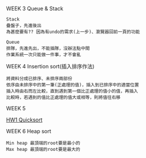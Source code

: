 WEEK 3    Queue & Stack
    
    Stack 
    疊盤子，先進後出
	為甚麼要有?? 因為有undo的需求(上一步)、瀏覽器回前一頁的功能
    
    Queue 
    排隊，先進先出，不能插隊，沒辦法點中間
	作業系統一次只能做一件事，才不會亂

WEEK 4	  Insertion sort(插入排序作法)

	將資料分成已排序、未排序兩部份
	依序由未排序中的第一筆(正處理的值)，插入到已排序中的適當位置
	插入時由右而左比較，直到遇到第一個比正處理的值小的值，再插入
	比較時，若遇到的值比正處理的值大或相等，則將值往右移

WEEK 5

[HW1	  Quicksort](https://github.com/sun-peihsuan/learning-note/tree/master/HW1)

WEEK 6	   Heap sort

	Min heap 最頂端的root要是最小的
	Max heap 最頂端的root要是最大的


